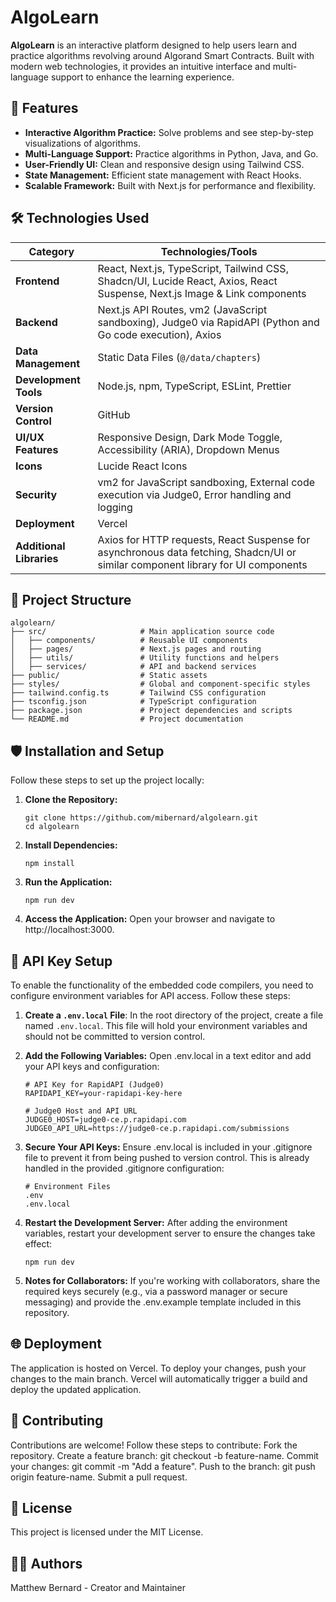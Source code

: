 # AlgoLearn

**AlgoLearn** is an interactive platform designed to help users learn and practice algorithms revolving around Algorand Smart Contracts. Built with modern web technologies, it provides an intuitive interface and multi-language support to enhance the learning experience.

## 🚀 Features

- **Interactive Algorithm Practice:** Solve problems and see step-by-step visualizations of algorithms.
- **Multi-Language Support:** Practice algorithms in Python, Java, and Go.
- **User-Friendly UI:** Clean and responsive design using Tailwind CSS.
- **State Management:** Efficient state management with React Hooks.
- **Scalable Framework:** Built with Next.js for performance and flexibility.

## 🛠️ Technologies Used

| **Category**            | **Technologies/Tools**                                                                                                                                                                                                                                                                                                                                                                                       |
|-------------------------|---------------------------------------------------------------------------------------------------------------------------------------------------------------------------------------------------------------------------------------------------------------------------------------------------------------------------------------------------------------------------------------------------------------|
| **Frontend**            | React, Next.js, TypeScript, Tailwind CSS, Shadcn/UI, Lucide React, Axios, React Suspense, Next.js Image & Link components                                                                                                                                                                                                                                                            |
| **Backend**             | Next.js API Routes, vm2 (JavaScript sandboxing), Judge0 via RapidAPI (Python and Go code execution), Axios                                                                                                                                                                                                                                                                                                   |
| **Data Management**     | Static Data Files (`@/data/chapters`)                                                                                                                                                                                                                                                                                                                                                                        |
| **Development Tools**   | Node.js, npm, TypeScript, ESLint, Prettier                                                                                                                                                                                                                                                                                                                                          |
| **Version Control**     | GitHub                                                                                                                                                                                                                                                                                                                                                                                                       |
| **UI/UX Features**      | Responsive Design, Dark Mode Toggle, Accessibility (ARIA), Dropdown Menus                                                                                                                                                                                                                                                                                                                                    |
| **Icons**               | Lucide React Icons                                                                                                                                                                                                                                                                                                                                                                                            |
| **Security**            | vm2 for JavaScript sandboxing, External code execution via Judge0, Error handling and logging                                                                                                                                                                                                                                                                                                                   |
| **Deployment**          | Vercel                                                                                                                                                                                                                                                                                                                                  |
| **Additional Libraries**| Axios for HTTP requests, React Suspense for asynchronous data fetching, Shadcn/UI or similar component library for UI components                                                                                                                                                                                                                                                                                    |

## 📂 Project Structure
```
algolearn/
├── src/                     # Main application source code
│   ├── components/          # Reusable UI components
│   ├── pages/               # Next.js pages and routing
│   ├── utils/               # Utility functions and helpers
│   ├── services/            # API and backend services
├── public/                  # Static assets
├── styles/                  # Global and component-specific styles
├── tailwind.config.ts       # Tailwind CSS configuration
├── tsconfig.json            # TypeScript configuration
├── package.json             # Project dependencies and scripts
└── README.md                # Project documentation
```

## 🛡️ Installation and Setup

Follow these steps to set up the project locally:

1. **Clone the Repository:**
   ```
   git clone https://github.com/mibernard/algolearn.git
   cd algolearn
   ```

2. **Install Dependencies:**
   ```
   npm install
   ```

4. **Run the Application:**
   ```
   npm run dev
   ```

6. **Access the Application:** Open your browser and navigate to http://localhost:3000.

## 🔑 API Key Setup

To enable the functionality of the embedded code compilers, you need to configure environment variables for API access. Follow these steps:

1. **Create a `.env.local` File**:
   In the root directory of the project, create a file named `.env.local`. This file will hold your environment variables and should not be committed to version control.
   
2. **Add the Following Variables:** Open .env.local in a text editor and add your API keys and configuration:
   ```
   # API Key for RapidAPI (Judge0)
   RAPIDAPI_KEY=your-rapidapi-key-here

   # Judge0 Host and API URL
   JUDGE0_HOST=judge0-ce.p.rapidapi.com
   JUDGE0_API_URL=https://judge0-ce.p.rapidapi.com/submissions
   ```

3. **Secure Your API Keys:** Ensure .env.local is included in your .gitignore file to prevent it from being pushed to version control. This is already handled in the provided .gitignore configuration:
   ```
   # Environment Files
   .env
   .env.local
   ```
4. **Restart the Development Server:** After adding the environment variables, restart your development server to ensure the changes take effect:
   ```
   npm run dev
   ```

5. **Notes for Collaborators:** If you're working with collaborators, share the required keys securely (e.g., via a password manager or secure messaging) and provide the .env.example template included in this repository.

## 🌐 Deployment
  The application is hosted on Vercel. To deploy your changes, push your changes to the main branch. Vercel will automatically trigger a build and deploy the updated application.

## 🤝 Contributing
  Contributions are welcome! Follow these steps to contribute:
  Fork the repository.
  Create a feature branch: git checkout -b feature-name.
  Commit your changes: git commit -m "Add a feature".
  Push to the branch: git push origin feature-name.
  Submit a pull request.

## 📜 License
  This project is licensed under the MIT License.

## 👩‍💻 Authors
  Matthew Bernard - Creator and Maintainer

